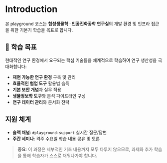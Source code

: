 # Introduction

본 playground 코스는 **합성생물학 ⋅ 인공진화공학 연구실**의 개발 환경 및 인프라 접근을 위한 기본기 학습을 목표로 합니다.

## 🎯 학습 목표

현대적인 연구 환경에서 요구되는 핵심 기술들을 체계적으로 학습하여 연구 생산성을 극대화합니다:

- **재현 가능한 연구 환경** 구축 및 관리
- **효율적인 협업 도구** 활용법 습득
- **기본 보안 개념**과 실무 적용
- **생물정보학 도구**와 분석 파이프라인 구성
- **연구 데이터 관리**와 문서화 전략

## 지원 체계

- **슬랙 채널**: `#playground-support` 실시간 질문/답변
- **주간 세미나**: 격주 수요일 학습 내용 공유 및 토론

> **중요**: 이 과정은 세부적인 기초 내용까지 모두 다루지 않으므로, 과제와 추가 학습을 통해 학습자가 스스로 채워나가야 합니다.

